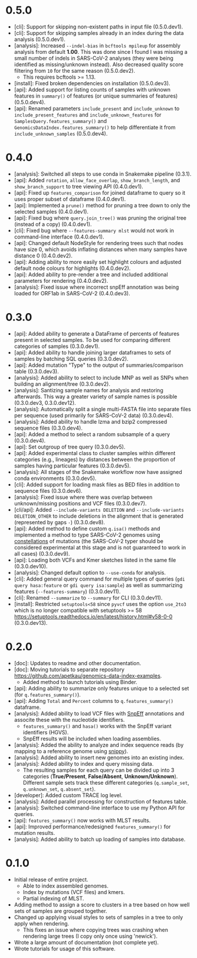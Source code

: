 # 0.5.0

* [cli]: Support for skipping non-existent paths in input file (0.5.0.dev1).
* [cli]: Support for skipping samples already in an index during the data analysis (0.5.0.dev1).
* [analysis]: Increased `--indel-bias` in `bcftools mpileup` for assembly analysis from default **1.00**. This was done since I found I was missing a small number of indels in SARS-CoV-2 analyses (they were being identified as missing/unknown instead). Also decreased quality score filtering from `10` for the same reason (0.5.0.dev2).
    * This requires bcftools >= 1.13.
* [install]: Fixed broken dependencies on installation (0.5.0.dev3).
* [api]: Added support for listing counts of samples with unknown features in `summary()` of features (or unique summaries of features) (0.5.0.dev4).
* [api]: Renamed parameters `include_present` and `include_unknown` to `include_present_features` and `include_unknown_features` for `SamplesQuery.features_summary()` and `GenomicsDataIndex.features_summary()` to help differentiate it from `include_unknown_samples` (0.5.0.dev4).

# 0.4.0

* [analysis]: Switched all steps to use conda in Snakemake pipeline (0.3.1).
* [api]: Added `rotation`, `allow_face_overlap`, `show_branch_length`, and `show_branch_support` to tree viewing API (0.4.0.dev1).
* [api]: Fixed up `features_comparison` for joined dataframe to query so it uses proper subset of dataframe (0.4.0.dev1).
* [api]: Implemented a `prune()` method for pruning a tree down to only the selected samples (0.4.0.dev1).
* [api]: Fixed bug where `query.join_tree()` was pruning the original tree (instead of a copy) (0.4.0.dev1).
* [cli]: Fixed bug where `--features-summary mlst` would not work in command-line interface (0.4.0.dev1).
* [api]: Changed default NodeStyle for rendering trees such that nodes have size 0, which avoids inflating distances when many samples have distance 0 (0.4.0.dev2).
* [api]: Adding ability to more easily set highlight colours and adjusted default node colours for highlights (0.4.0.dev2).
* [api]: Added ability to pre-render a tree and included additional parameters for rendering (0.4.0.dev2).
* [analysis]: Fixed issue where incorrect snpEff annotation was being loaded for ORF1ab in SARS-CoV-2 (0.4.0.dev3).

# 0.3.0

* [api]: Added ability to generate a DataFrame of percents of features present in selected samples. To be used for comparing different categories of samples (0.3.0.dev1).
* [api]: Added ability to handle joining larger dataframes to sets of samples by batching SQL queries (0.3.0.dev2).
* [api]: Added mutation "Type" to the output of summaries/comparison table (0.3.0.dev3).
* [analysis]: Added ability to select to include MNP as well as SNPs when building an alignment/tree (0.3.0.dev2).
* [analysis]: Santizing sample names for analysis and restoring afterwards. This way a greater variety of sample names is possible (0.3.0.dev3, 0.3.0.dev12).
* [analysis]: Automatically split a single multi-FASTA file into separate files per sequence (used primarily for SARS-CoV-2 data) (0.3.0.dev4).
* [analysis]: Added ability to handle lzma and bzip2 compressed sequence files (0.3.0.dev4).
* [api]: Added a method to select a random subsample of a query (0.3.0.dev4).
* [api]: Set outgroup of tree query (0.3.0.dev5).
* [api]: Added experimental class to cluster samples within different categories (e.g., lineages) by distances between the proportion of samples having particular features (0.3.0.dev5).
* [analysis]: All stages of the Snakemake workflow now have assigned conda environments (0.3.0.dev5).
* [cli]: Added support for loading mask files as BED files in addition to sequence files (0.3.0.dev6).
* [analysis]: Fixed issue where there was overlap between unknown/missing positions and VCF files (0.3.0.dev7).
* [cli/api]: Added `--include-variants DELETION` and `--include-variants DELETION_OTHER` to include deletions in the alignment that is generated (represented by gaps `-`) (0.3.0.dev8).
* [api]: Added method to define custom `q.isa()` methods and implemented a method to type SARS-CoV-2 genomes using [constellations](https://github.com/cov-lineages/constellations) of mutations (the SARS-CoV-2 typer should be considered experimental at this stage and is not guaranteed to work in all cases) (0.3.0.dev9).
* [api]: Loading both VCFs and Kmer sketches listed in the same file (0.3.0.dev10).
* [analysis]: Changed default option to `--use-conda` for analysis.
* [cli]: Added general query command for multiple types of queries (`gdi query hasa:feature` or `gdi query isa:sample`) as well as summarizing features (`--features-summary`) (0.3.0.dev11).
* [cli]: Renamed `--summarize` to `--summary` for CLI (0.3.0.dev11).
* [install]: Restricted `setuptools<58` since `pyvcf` uses the option `use_2to3` which is no longer compatible with setuptools >= 58 <https://setuptools.readthedocs.io/en/latest/history.html#v58-0-0> (0.3.0.dev13).

# 0.2.0

* [doc]: Updates to readme and other documentation.
* [doc]: Moving tutorials to separate repository <https://github.com/apetkau/genomics-data-index-examples>.
    * Added method to launch tutorials using Binder.
* [api]: Adding ability to summarize only features unique to a selected set (for `q.features_summary()`).
* [api]: Adding `Total` and `Percent` columns to `q.features_summary()` dataframe.
* [analysis]: Added ability to load VCF files with [SnpEff](http://pcingola.github.io/SnpEff/) annotations and associte these with the nucleotide identifiers.
    * `features_summary()` and `hasa()` works with the SnpEff variant identifiers (HGVS).
    * SnpEff results will be included when loading assemblies.
* [analysis]: Added the ability to analyze and index sequence reads (by mapping to a reference genome using [snippy](https://github.com/tseemann/snippy)).
* [analysis]: Added ability to insert new genomes into an existing index.
* [analysis]: Added ability to index and query missing data.
    * The resulting samples for each query can be divided up into 3 categories (**True/Present**, **False/Absent**, **Unknown/Unknown**). Different sample sets track these different categories (`q.sample_set`, `q.unknown_set`, `q.absent_set`).
* [developer]: Added custom TRACE log level.
* [analysis]: Added parallel processing for construction of features table.
* [analysis]: Switched command-line interface to use my Python API for queries.
* [api]: `features_summary()` now works with MLST results.
* [api]: Improved performance/redesigned `features_summary()` for mutation results.
* [analysis]: Added ability to batch up loading of samples into database.

# 0.1.0

* Initial release of entire project.
    * Able to index assembled genomes.
    * Index by mutations (VCF files) and kmers.
    * Partial indexing of MLST.
* Adding method to assign a score to clusters in a tree based on how well sets of samples are grouped together.
* Changed up applying visual styles to sets of samples in a tree to only apply when rendering.
    * This fixes an issue where copying trees was crashing when rendering large trees (I copy only once using 'newick').
* Wrote a large amount of documentation (not complete yet).
* Wrote tutorials for usage of this software.
